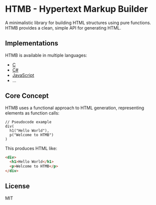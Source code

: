 # HTMB - Hypertext Markup Builder

A minimalistic library for building HTML structures using pure functions. HTMB provides a clean, simple API for generating HTML.

## Implementations

HTMB is available in multiple languages:

- [C](c/README.md)
- [C#](cs/HtmbLibrary/README.md)
- [JavaScript](js/README.md)
- ...

## Core Concept

HTMB uses a functional approach to HTML generation, representing elements as function calls:

```
// Pseudocode example
div(
  h1("Hello World"),
  p("Welcome to HTMB")
)
```

This produces HTML like:

```html
<div>
  <h1>Hello World</h1>
  <p>Welcome to HTMB</p>
</div>
```

## License

MIT
